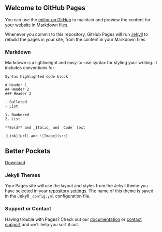 ## Welcome to GitHub Pages

You can use the [editor on GitHub](https://github.com/hmason55/sod2-mods/edit/gh-pages/index.md) to maintain and preview the content for your website in Markdown files.

Whenever you commit to this repository, GitHub Pages will run [Jekyll](https://jekyllrb.com/) to rebuild the pages in your site, from the content in your Markdown files.

### Markdown

Markdown is a lightweight and easy-to-use syntax for styling your writing. It includes conventions for

```
Syntax highlighted code block

# Header 1
## Header 2
### Header 3

- Bulleted
- List

1. Numbered
2. List

**Bold** and _Italic_ and `Code` text

[Link](url) and ![Image](src)
```

## Better Pockets
[Download](https://github.com/hmason55/sod2-mods/raw/main/BiggerPockets/500-BiggerPockets_P.pak)

### Jekyll Themes

Your Pages site will use the layout and styles from the Jekyll theme you have selected in your [repository settings](https://github.com/hmason55/sod2-mods/settings/pages). The name of this theme is saved in the Jekyll `_config.yml` configuration file.

### Support or Contact

Having trouble with Pages? Check out our [documentation](https://docs.github.com/categories/github-pages-basics/) or [contact support](https://support.github.com/contact) and we’ll help you sort it out.
